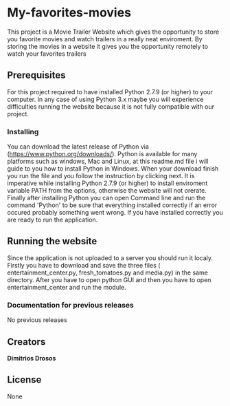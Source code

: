 # My-favorites-movies

This project is a Movie Trailer Website which gives the opportunity to store you favorite movies and watch trailers in a really neat enviroment. By storing the movies in a website it gives you the opportunity remotely to watch your favorites trailers 

## Prerequisites

For this project required to have installed Python 2.7.9 (or higher) to your computer. In any case of using Python 3.x maybe you will experience difficulties running the website because it is not fully compatible with our project.

### Installing 

You can download the latest release of Python via (https://www.python.org/downloads/). Python is available for many platforms such as windows, Mac and Linux, at this readme.md file i will guide to you how to install Python in Windows. When your download finish you run the file and you follow the instruction by clicking next. It is imperative while installing Python 2.7.9 (or higher) to install enviroment variable PATH from the options, otherwise the website will not orerate. Finally after installing Python you can open Command line and run the command 'Python' to be sure that everything installed correctly if an error occured probably something went wrong. If you have installed correctly you are ready to run the application.

## Running the website

Since the application is not uploaded to a server you should run it localy. Firstly you have to download and save the three files ( entertainment_center.py, fresh_tomatoes.py and media.py) in the same directory. After you have to open python GUI and then you have to open entertainment_center and  run the module.

### Documentation for previous releases

No previous releases

## Creators

**Dimitrios Drosos**

## License

None
